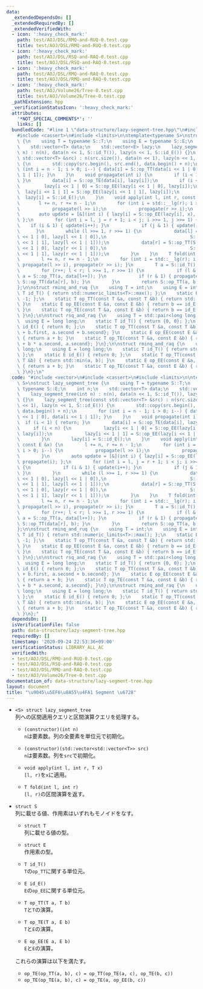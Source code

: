 ```yaml
---
data:
  _extendedDependsOn: []
  _extendedRequiredBy: []
  _extendedVerifiedWith:
  - icon: ':heavy_check_mark:'
    path: test/AOJ/DSL/RMQ-and-RUQ-0.test.cpp
    title: test/AOJ/DSL/RMQ-and-RUQ-0.test.cpp
  - icon: ':heavy_check_mark:'
    path: test/AOJ/DSL/RSQ-and-RAQ-0.test.cpp
    title: test/AOJ/DSL/RSQ-and-RAQ-0.test.cpp
  - icon: ':heavy_check_mark:'
    path: test/AOJ/DSL/RMQ-and-RAQ-0.test.cpp
    title: test/AOJ/DSL/RMQ-and-RAQ-0.test.cpp
  - icon: ':heavy_check_mark:'
    path: test/AOJ/Volume26/Tree-0.test.cpp
    title: test/AOJ/Volume26/Tree-0.test.cpp
  _pathExtension: hpp
  _verificationStatusIcon: ':heavy_check_mark:'
  attributes:
    '*NOT_SPECIAL_COMMENTS*': ''
    links: []
  bundledCode: "#line 1 \"data-structure/lazy-segment-tree.hpp\"\n#include <vector>\n\
    #include <cassert>\n#include <limits>\n\ntemplate<typename S>\nstruct lazy_segment_tree\
    \ {\n    using T = typename S::T;\n    using E = typename S::E;\n    int n;\n\
    \    std::vector<T> data;\n    std::vector<E> lazy;\n    lazy_segment_tree(int\
    \ n) : n(n), data(n << 1, S::id_T()), lazy(n << 1, S::id_E()) {}\n    lazy_segment_tree(const\
    \ std::vector<T> &src) : n(src.size()), data(n << 1), lazy(n << 1, S::id_E())\
    \ {\n        std::copy(src.begin(), src.end(), data.begin() + n);\n        for\
    \ (int i = n - 1; i > 0; i--) { data[i] = S::op_TT(data[i << 1 | 0], data[i <<\
    \ 1 | 1]); }\n    }\n    void propagate(int i) {\n        if (i < 1) { return;\
    \ }\n        data[i] = S::op_TE(data[i], lazy[i]);\n        if (i < n) {\n   \
    \         lazy[i << 1 | 0] = S::op_EE(lazy[i << 1 | 0], lazy[i]);\n          \
    \  lazy[i << 1 | 1] = S::op_EE(lazy[i << 1 | 1], lazy[i]);\n        }\n      \
    \  lazy[i] = S::id_E();\n    }\n    void apply(int l, int r, const E &x) {\n \
    \       l += n, r += n - 1;\n        for (int i = std::__lg(r); i > 0; i--) {\n\
    \            propagate(l >> i);\n            propagate(r >> i);\n        }\n \
    \       auto update = [&](int i) { lazy[i] = S::op_EE(lazy[i], x), propagate(i);\
    \ };\n        for (int i = l, j = r + 1; i < j; i >>= 1, j >>= 1) {\n        \
    \    if (i & 1) { update(i++); }\n            if (j & 1) { update(--j); }\n  \
    \      }\n        while (l >>= 1, r >>= 1) {\n            data[l] = S::op_TT(S::op_TE(data[l\
    \ << 1 | 0], lazy[l << 1 | 0]),\n                               S::op_TE(data[l\
    \ << 1 | 1], lazy[l << 1 | 1]));\n            data[r] = S::op_TT(S::op_TE(data[r\
    \ << 1 | 0], lazy[r << 1 | 0]),\n                               S::op_TE(data[r\
    \ << 1 | 1], lazy[r << 1 | 1]));\n        }\n    }\n    T fold(int l, int r) {\n\
    \        l += n, r += n - 1;\n        for (int i = std::__lg(r); i > 0; i--) {\
    \ propagate(l >> i), propagate(r >> i); }\n        T a = S::id_T(), b = S::id_T();\n\
    \        for (r++; l < r; l >>= 1, r >>= 1) {\n            if (l & 1) { propagate(l),\
    \ a = S::op_TT(a, data[l++]); }\n            if (r & 1) { propagate(--r), b =\
    \ S::op_TT(data[r], b); }\n        }\n        return S::op_TT(a, b);\n    }\n\
    };\n\nstruct rminq_and_ruq {\n    using T = int;\n    using E = int;\n    static\
    \ T id_T() { return std::numeric_limits<T>::max(); };\n    static E id_E() { return\
    \ -1; };\n    static T op_TT(const T &a, const T &b) { return std::min(a, b);\
    \ }\n    static E op_EE(const E &a, const E &b) { return b == id_E() ? a : b;\
    \ }\n    static T op_TE(const T &a, const E &b) { return b == id_E() ? a : b;\
    \ }\n};\n\nstruct rsq_and_raq {\n    using T = std::pair<long long, int>;\n  \
    \  using E = long long;\n    static T id_T() { return {0, 0}; };\n    static E\
    \ id_E() { return 0; };\n    static T op_TT(const T &a, const T &b) { return {a.first\
    \ + b.first, a.second + b.second}; }\n    static E op_EE(const E &a, const E &b)\
    \ { return a + b; }\n    static T op_TE(const T &a, const E &b) { return {a.first\
    \ + b * a.second, a.second}; }\n};\n\nstruct rminq_and_raq {\n    using T = long\
    \ long;\n    using E = long long;\n    static T id_T() { return std::numeric_limits<T>::max();\
    \ };\n    static E id_E() { return 0; };\n    static T op_TT(const T &a, const\
    \ T &b) { return std::min(a, b); }\n    static E op_EE(const E &a, const E &b)\
    \ { return a + b; }\n    static T op_TE(const T &a, const E &b) { return a + b;\
    \ }\n};\n"
  code: "#include <vector>\n#include <cassert>\n#include <limits>\n\ntemplate<typename\
    \ S>\nstruct lazy_segment_tree {\n    using T = typename S::T;\n    using E =\
    \ typename S::E;\n    int n;\n    std::vector<T> data;\n    std::vector<E> lazy;\n\
    \    lazy_segment_tree(int n) : n(n), data(n << 1, S::id_T()), lazy(n << 1, S::id_E())\
    \ {}\n    lazy_segment_tree(const std::vector<T> &src) : n(src.size()), data(n\
    \ << 1), lazy(n << 1, S::id_E()) {\n        std::copy(src.begin(), src.end(),\
    \ data.begin() + n);\n        for (int i = n - 1; i > 0; i--) { data[i] = S::op_TT(data[i\
    \ << 1 | 0], data[i << 1 | 1]); }\n    }\n    void propagate(int i) {\n      \
    \  if (i < 1) { return; }\n        data[i] = S::op_TE(data[i], lazy[i]);\n   \
    \     if (i < n) {\n            lazy[i << 1 | 0] = S::op_EE(lazy[i << 1 | 0],\
    \ lazy[i]);\n            lazy[i << 1 | 1] = S::op_EE(lazy[i << 1 | 1], lazy[i]);\n\
    \        }\n        lazy[i] = S::id_E();\n    }\n    void apply(int l, int r,\
    \ const E &x) {\n        l += n, r += n - 1;\n        for (int i = std::__lg(r);\
    \ i > 0; i--) {\n            propagate(l >> i);\n            propagate(r >> i);\n\
    \        }\n        auto update = [&](int i) { lazy[i] = S::op_EE(lazy[i], x),\
    \ propagate(i); };\n        for (int i = l, j = r + 1; i < j; i >>= 1, j >>= 1)\
    \ {\n            if (i & 1) { update(i++); }\n            if (j & 1) { update(--j);\
    \ }\n        }\n        while (l >>= 1, r >>= 1) {\n            data[l] = S::op_TT(S::op_TE(data[l\
    \ << 1 | 0], lazy[l << 1 | 0]),\n                               S::op_TE(data[l\
    \ << 1 | 1], lazy[l << 1 | 1]));\n            data[r] = S::op_TT(S::op_TE(data[r\
    \ << 1 | 0], lazy[r << 1 | 0]),\n                               S::op_TE(data[r\
    \ << 1 | 1], lazy[r << 1 | 1]));\n        }\n    }\n    T fold(int l, int r) {\n\
    \        l += n, r += n - 1;\n        for (int i = std::__lg(r); i > 0; i--) {\
    \ propagate(l >> i), propagate(r >> i); }\n        T a = S::id_T(), b = S::id_T();\n\
    \        for (r++; l < r; l >>= 1, r >>= 1) {\n            if (l & 1) { propagate(l),\
    \ a = S::op_TT(a, data[l++]); }\n            if (r & 1) { propagate(--r), b =\
    \ S::op_TT(data[r], b); }\n        }\n        return S::op_TT(a, b);\n    }\n\
    };\n\nstruct rminq_and_ruq {\n    using T = int;\n    using E = int;\n    static\
    \ T id_T() { return std::numeric_limits<T>::max(); };\n    static E id_E() { return\
    \ -1; };\n    static T op_TT(const T &a, const T &b) { return std::min(a, b);\
    \ }\n    static E op_EE(const E &a, const E &b) { return b == id_E() ? a : b;\
    \ }\n    static T op_TE(const T &a, const E &b) { return b == id_E() ? a : b;\
    \ }\n};\n\nstruct rsq_and_raq {\n    using T = std::pair<long long, int>;\n  \
    \  using E = long long;\n    static T id_T() { return {0, 0}; };\n    static E\
    \ id_E() { return 0; };\n    static T op_TT(const T &a, const T &b) { return {a.first\
    \ + b.first, a.second + b.second}; }\n    static E op_EE(const E &a, const E &b)\
    \ { return a + b; }\n    static T op_TE(const T &a, const E &b) { return {a.first\
    \ + b * a.second, a.second}; }\n};\n\nstruct rminq_and_raq {\n    using T = long\
    \ long;\n    using E = long long;\n    static T id_T() { return std::numeric_limits<T>::max();\
    \ };\n    static E id_E() { return 0; };\n    static T op_TT(const T &a, const\
    \ T &b) { return std::min(a, b); }\n    static E op_EE(const E &a, const E &b)\
    \ { return a + b; }\n    static T op_TE(const T &a, const E &b) { return a + b;\
    \ }\n};"
  dependsOn: []
  isVerificationFile: false
  path: data-structure/lazy-segment-tree.hpp
  requiredBy: []
  timestamp: '2020-09-24 22:53:36+09:00'
  verificationStatus: LIBRARY_ALL_AC
  verifiedWith:
  - test/AOJ/DSL/RMQ-and-RUQ-0.test.cpp
  - test/AOJ/DSL/RSQ-and-RAQ-0.test.cpp
  - test/AOJ/DSL/RMQ-and-RAQ-0.test.cpp
  - test/AOJ/Volume26/Tree-0.test.cpp
documentation_of: data-structure/lazy-segment-tree.hpp
layout: document
title: "\u9045\u5EF6\u8A55\u4FA1 Segment \u6728"
---
```


- `<S> struct lazy_segment_tree`  
  列への区間適用クエリと区間演算クエリを処理する。

  - `(constructor)(int n)`  
    `n`は要素数。列の全要素を単位元で初期化。

  - `(constructor)(std::vector<std::vector<T>> src)`  
    `n`は要素数。列を`src`で初期化。

  - `void apply(int l, int r, T x)`  
    `[l, r)`を`x`に適用。

  - `T fold(int l, int r)`  
    `[l, r)`の区間演算を返す。

- `struct S`  
  列に載せる値、作用素はいずれもモノイドをなす。  

  - `struct T`  
    列に載せる値の型。

  - `struct E`  
    作用素の型。

  - `T id_T()`  
    `T`の`op_TT`に関する単位元。

  - `E id_E()`  
    `E`の`op_EE`に関する単位元。

  - `T op_TT(T a, T b)`  
    `T`と`T`の演算。

  - `T op_TE(T a, E b)`  
    `T`と`E`の演算。

  - `E op_EE(E a, E b)`  
    `E`と`E`の演算。  

  これらの演算は以下を満たす。  
  - `op_TE(op_TT(a, b), c) = op_TT(op_TE(a, c), op_TE(b, c))`
  - `op_TE(op_TE(a, b), c) = op_TE(a, op_EE(b, c))`
